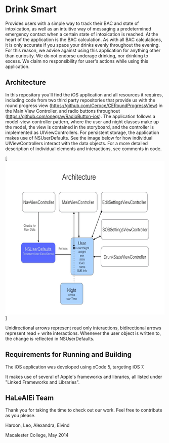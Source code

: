 # Drink Smart

Provides users with a simple way to track their BAC and state of intoxication, as well as an intuitive way of messaging a predetermined emergency contact when a certain state of intoxication is reached. At the heart of the application is the BAC calculation. As with all BAC calculations, it is only accurate if you space your drinks evenly throughout the evening. For this reason, we advise against using this application for anything other than curiosity. We do not endorse underage drinking, nor drinking to excess. We claim no responsibility for user's actions while using this application.

## Architecture

In this repository you'll find the iOS application and all resources it requires, including code from two third party repositories that provide us with the round progress view (https://github.com/Ceroce/CERoundProgressView) in the Main View Controller, and radio buttons throughout (https://github.com/onegray/RadioButton-ios). The application follows a model-view-controller pattern, where the user and night classes make up the model, the view is contained in the storyboard, and the controller is implemented as UIViewControllers. For persistent storage, the application makes use of NSUserDefaults. See the image below for how individual UIViewControllers interact with the data objects. For a more detailed description of individual elements and interactions, see comments in code.

[<img src="DrinkSmart Presentation Resources/DrinkSmart_Architecture.jpg" width="652" height="483">]

Unidirectional arrows represent read only interactions, bidirectional arrows represent read + write interactions. Whenever the user object is written to, the change is reflected in NSUserDefaults.

## Requirements for Running and Building

The iOS application was developed using xCode 5, targeting iOS 7.

It makes use of several of Apple's frameworks and libraries, all listed under "Linked Frameworks and Libraries".

## HaLeAlEi Team

Thank you for taking the time to check out our work. Feel free to contribute as you please.

Haroon, Leo, Alexandra, Eivind

Macalester College, May 2014
